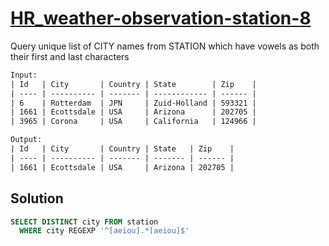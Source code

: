 # [HR_weather-observation-station-8](https://www.hackerrank.com/challenges/weather-observation-station-8)

Query unique list of CITY names from STATION which have vowels as both their first and last characters

```txt
Input:
| Id   | City       | Country | State        | Zip    |
| ---- | ---------- | ------- | ------------ | ------ |
| 6    | Rotterdam  | JPN     | Zuid-Holland | 593321 |
| 1661 | Ecottsdale | USA     | Arizona      | 202705 |
| 3965 | Corona     | USA     | California   | 124966 |

Output:
| Id   | City       | Country | State   | Zip    |
| ---- | ---------- | ------- | ------- | ------ |
| 1661 | Ecottsdale | USA     | Arizona | 202705 |
```

## Solution

```sql
SELECT DISTINCT city FROM station
  WHERE city REGEXP '^[aeiou].*[aeiou]$'
```
